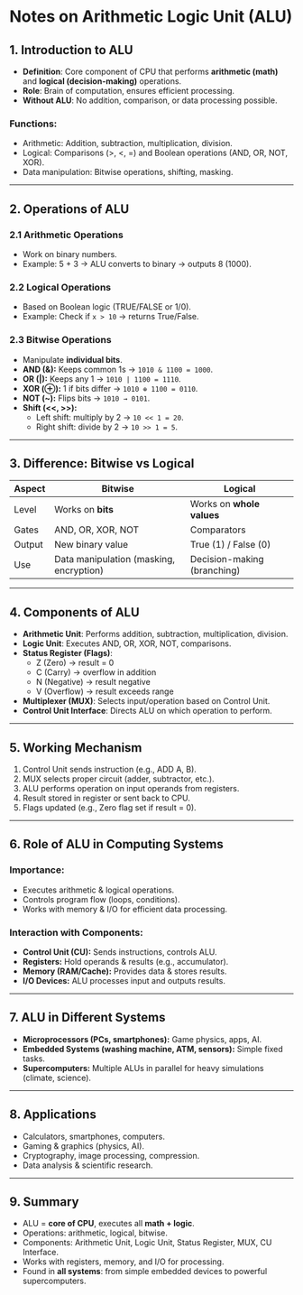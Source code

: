# Notes on Arithmetic Logic Unit (ALU)

## 1. Introduction to ALU

- **Definition**: Core component of CPU that performs **arithmetic (math)** and **logical (decision-making)** operations.
- **Role**: Brain of computation, ensures efficient processing.
- **Without ALU**: No addition, comparison, or data processing possible.

### Functions:

- Arithmetic: Addition, subtraction, multiplication, division.
- Logical: Comparisons (>, <, =) and Boolean operations (AND, OR, NOT, XOR).
- Data manipulation: Bitwise operations, shifting, masking.

---

## 2. Operations of ALU

### 2.1 Arithmetic Operations

- Work on binary numbers.
- Example: 5 + 3 → ALU converts to binary → outputs 8 (1000).

### 2.2 Logical Operations

- Based on Boolean logic (TRUE/FALSE or 1/0).
- Example: Check if `x > 10` → returns True/False.

### 2.3 Bitwise Operations

- Manipulate **individual bits**.
- **AND (&):** Keeps common 1s → `1010 & 1100 = 1000`.
- **OR (|):** Keeps any 1 → `1010 | 1100 = 1110`.
- **XOR (⊕):** 1 if bits differ → `1010 ⊕ 1100 = 0110`.
- **NOT (~):** Flips bits → `1010 → 0101`.
- **Shift (<<, >>):**
    - Left shift: multiply by 2 → `10 << 1 = 20`.
    - Right shift: divide by 2 → `10 >> 1 = 5`.

---

## 3. Difference: Bitwise vs Logical

|Aspect|Bitwise|Logical|
|---|---|---|
|Level|Works on **bits**|Works on **whole values**|
|Gates|AND, OR, XOR, NOT|Comparators|
|Output|New binary value|True (1) / False (0)|
|Use|Data manipulation (masking, encryption)|Decision-making (branching)|

---

## 4. Components of ALU

- **Arithmetic Unit**: Performs addition, subtraction, multiplication, division.
- **Logic Unit**: Executes AND, OR, XOR, NOT, comparisons.
- **Status Register (Flags)**:
    - Z (Zero) → result = 0
    - C (Carry) → overflow in addition
    - N (Negative) → result negative
    - V (Overflow) → result exceeds range
- **Multiplexer (MUX)**: Selects input/operation based on Control Unit.
- **Control Unit Interface**: Directs ALU on which operation to perform.

---

## 5. Working Mechanism

1. Control Unit sends instruction (e.g., ADD A, B).
2. MUX selects proper circuit (adder, subtractor, etc.).
3. ALU performs operation on input operands from registers.
4. Result stored in register or sent back to CPU.
5. Flags updated (e.g., Zero flag set if result = 0).

---

## 6. Role of ALU in Computing Systems

### Importance:

- Executes arithmetic & logical operations.
- Controls program flow (loops, conditions).
- Works with memory & I/O for efficient data processing.

### Interaction with Components:

- **Control Unit (CU):** Sends instructions, controls ALU.
- **Registers:** Hold operands & results (e.g., accumulator).
- **Memory (RAM/Cache):** Provides data & stores results.
- **I/O Devices:** ALU processes input and outputs results.

---

## 7. ALU in Different Systems

- **Microprocessors (PCs, smartphones):** Game physics, apps, AI.
- **Embedded Systems (washing machine, ATM, sensors):** Simple fixed tasks.
- **Supercomputers:** Multiple ALUs in parallel for heavy simulations (climate, science).

---

## 8. Applications

- Calculators, smartphones, computers.
- Gaming & graphics (physics, AI).
- Cryptography, image processing, compression.
- Data analysis & scientific research.

---

## 9. Summary

- ALU = **core of CPU**, executes all **math + logic**.
- Operations: arithmetic, logical, bitwise.
- Components: Arithmetic Unit, Logic Unit, Status Register, MUX, CU Interface.
- Works with registers, memory, and I/O for processing.
- Found in **all systems**: from simple embedded devices to powerful supercomputers.